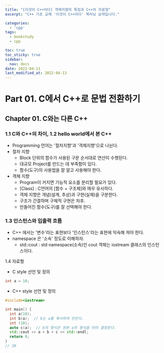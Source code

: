 ```yaml
---
title: "[이것이 C++이다] 객체지향의 특징과 C++의 자료형"
excerpt: "C++ 기초 교재 '이것이 C++이다' 북러닝 요약입니다."

categories:
  - 'cpp'
tags:
  - bookstudy
  - cpp

toc: true
toc_sticky: true
sidebar:
  nav: docs
date: 2022-04-11
last_modified_at: 2022-04-13
---
```


# Part 01. C에서 C++로 문법 전환하기 

## Chapter 01. C와는 다른 C++

### 1.1 C와 C++의 차이, 1.2 hello world에서 본 C++

* Programming 언어는 '절차지향'과 '객체지향'으로 나뉜다. 
* 절차 지향 
  * Block 단위의 함수가 사용된 구문 순서대로 연산이 수행된다.
  * 대규모 Project를 만드는 데 부족함이 있다. 
  * 함수(도구)의 사용법을 잘 알고 사용해야 한다.
* 객체 지향
  * Program이 커지면 기능적 요소를 분리할 필요가 있다. 
  * [Class] : C언어의 [함수 + 구조체]와 매우 유사하다.
  * 객체 지향은 개념(설계, 추상)과 구현(실체)을 구분한다.
  * 구조가 간결하며 구체적 구현은 차후.
  * 만들어진 함수(도구)를 잘 선택해야 한다.


### 1.3 인스턴스와 입출력 흐름

* C++ 에서는 '변수'라는 표현보다 '인스턴스'라는 표현에 익숙해 져야 한다.
* namespace 은 '소속' 정도로 이해하자.
  * std::cout : std namespace(소속)인 cout 객체는 iostream 클래스의 인스턴스이다.

1.4 자료형 

* C style 선언 및 정의
```cpp
int a = 10;
```
* C++ style 선언 및 정의
```cpp
#include<iostream>

int main() {
  int a(10);
  int b(a);  // b는 a를 복사하여 만든다.
  int (10);
  auto c(a);  // b의 형식은 원본 a의 형식을 따라 결정된다.
  std::cout << a + b + c << std::endl;
  return 0;
}
// 30
```